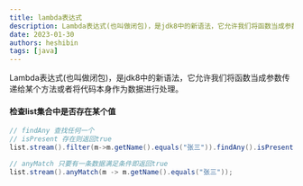 ```yaml
---
title: lambda表达式
description: Lambda表达式(也叫做闭包)，是jdk8中的新语法，它允许我们将函数当成参数传递给某个方法或者将代码本身作为数据进行处理。
date: 2023-01-30
authors: heshibin
tags: [java]
---
```


Lambda表达式(也叫做闭包)，是jdk8中的新语法，它允许我们将函数当成参数传递给某个方法或者将代码本身作为数据进行处理。

#### 检查list集合中是否存在某个值
```java
// findAny 查找任何一个
// isPresent 存在则返回true
list.stream().filter(m->m.getName().equals("张三")).findAny().isPresent();

// anyMatch 只要有一条数据满足条件即返回true
list.stream().anyMatch(m -> m.getName().equals("张三"));
```
